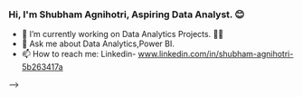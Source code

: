 ### Hi, I'm Shubham Agnihotri, Aspiring Data Analyst. 😊

- 🔭 I’m currently working on Data Analytics Projects. 👨‍💻
- 💬 Ask me about Data Analytics,Power BI. 
- 📫 How to reach me: Linkedin- www.linkedin.com/in/shubham-agnihotri-5b263417a

-->
